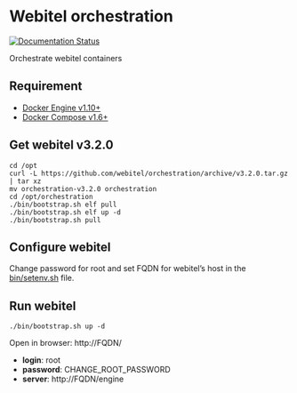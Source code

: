 # Webitel orchestration

[![Documentation Status](https://readthedocs.org/projects/webitel/badge/?version=latest)](http://api.webitel.com/en/latest/?badge=latest)

Orchestrate webitel containers 

## Requirement

- [Docker Engine v1.10+](https://docs.docker.com/engine/installation/)
- [Docker Compose v1.6+](https://docs.docker.com/compose/install/)

## Get webitel v3.2.0

	cd /opt
	curl -L https://github.com/webitel/orchestration/archive/v3.2.0.tar.gz | tar xz
	mv orchestration-v3.2.0 orchestration
	cd /opt/orchestration
	./bin/bootstrap.sh elf pull
	./bin/bootstrap.sh elf up -d
	./bin/bootstrap.sh pull

## Configure webitel

Change password for root and set FQDN for webitel’s host in the [bin/setenv.sh](bin/setenv.sh) file.

## Run webitel

	./bin/bootstrap.sh up -d

Open in browser: http://FQDN/

- **login**: root
- **password**: CHANGE_ROOT_PASSWORD
- **server**: http://FQDN/engine

